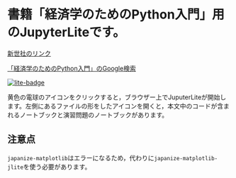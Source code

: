 # 書籍「経済学のためのPython入門」用のJupyterLiteです。

[新世社のリンク](https://www.saiensu.co.jp/search/?isbn=978-4-88384-416-6&y=2025)

[「経済学のためのPython入門」のGoogle検索](https://www.google.com/search?q=%E7%B5%8C%E6%B8%88%E5%AD%A6%E3%81%AE%E3%81%9F%E3%82%81%E3%81%AEPython%E5%85%A5%E9%96%80&sca_esv=81be61c3dad309e5&ei=T_DLaIuzMobj2roPg_DU4QE&ved=0ahUKEwjLlvjcneKPAxWGsVYBHQM4NRwQ4dUDCBA&uact=5&oq=%E7%B5%8C%E6%B8%88%E5%AD%A6%E3%81%AE%E3%81%9F%E3%82%81%E3%81%AEPython%E5%85%A5%E9%96%80&gs_lp=Egxnd3Mtd2l6LXNlcnAiIee1jOa4iOWtpuOBruOBn-OCgeOBrlB5dGhvbuWFpemWgDIKEAAYsAMY1gQYRzIKEAAYsAMY1gQYRzIKEAAYsAMY1gQYRzIKEAAYsAMY1gQYRzIKEAAYsAMY1gQYRzIKEAAYsAMY1gQYRzIKEAAYsAMY1gQYRzIKEAAYsAMY1gQYRzIKEAAYsAMY1gQYRzIKEAAYsAMY1gQYR0iBB1AAWABwAXgAkAEAmAFdoAFdqgEBMbgBA8gBAJgCAaACBZgDAIgGAZAGCpIHATGgB6gGsgcAuAcAwgcDMi0xyAcD&sclient=gws-wiz-serp)

[![lite-badge](https://jupyterlite.rtfd.io/en/latest/_static/badge.svg)](https://python-keizaigaku.github.io/jlite)

黄色の電球のアイコンをクリックすると，ブラウザー上でJuputerLiteが開始します。左側にあるファイルの形をしたアイコンを開くと，本文中のコードが含まれるノートブックと演習問題のノートブックがあります。

## 注意点
`japanize-matplotlib`はエラーになるため，代わりに`japanize-matplotlib-jlite`を使う必要があります。
